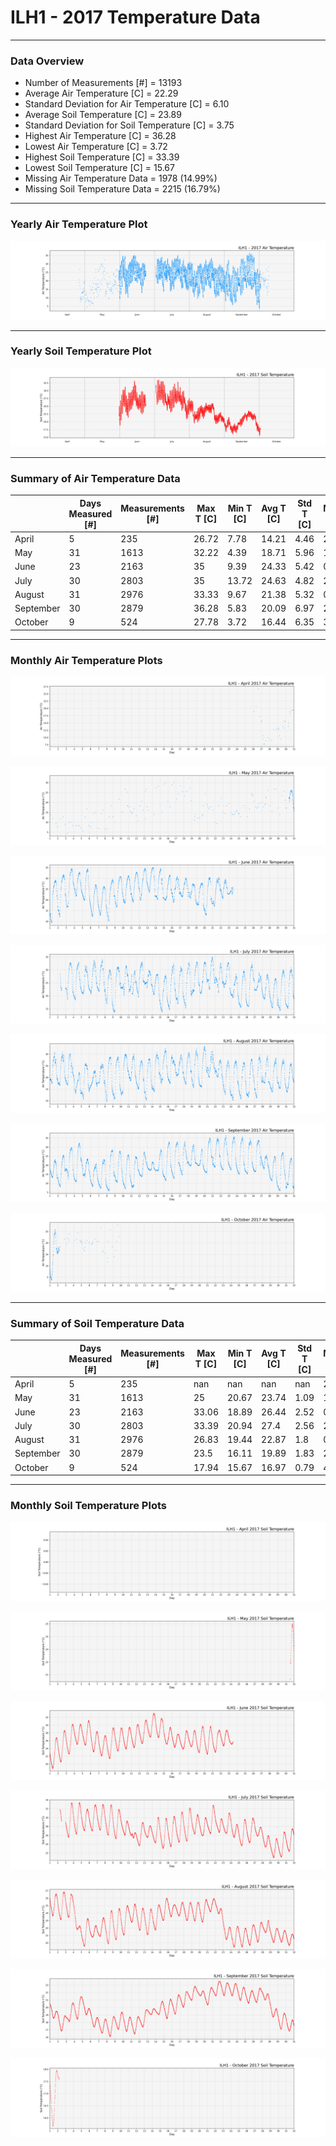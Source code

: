 # ILH1 - 2017 Temperature Data

***

### Data Overview

- Number of Measurements [#] = 13193
- Average Air Temperature [C] = 22.29
- Standard Deviation for Air Temperature [C] = 6.10
- Average Soil Temperature [C] = 23.89
- Standard Deviation for Soil Temperature [C] = 3.75
- Highest Air Temperature [C] = 36.28
- Lowest Air Temperature [C] = 3.72
- Highest Soil Temperature [C] = 33.39
- Lowest Soil Temperature [C] = 15.67
- Missing Air Temperature Data = 1978 (14.99%)
- Missing Soil Temperature Data = 2215 (16.79%)

***

### Yearly Air Temperature Plot

![](2017_Air_Temperature_Scatter_Plot.png)

***

### Yearly Soil Temperature Plot

![](2017_Soil_Temperature_Scatter_Plot.png)

***

### Summary of Air Temperature Data

|           |   Days Measured [#] |   Measurements [#] |   Max T [C] |   Min T [C] |   Avg T [C] |   Std T [C] |   Missing [C] |   Missing [%] |
|-----------|---------------------|--------------------|-------------|-------------|-------------|-------------|---------------|---------------|
| April     |                   5 |                235 |       26.72 |        7.78 |       14.21 |        4.46 |           203 |         86.38 |
| May       |                  31 |               1613 |       32.22 |        4.39 |       18.71 |        5.96 |          1409 |         87.35 |
| June      |                  23 |               2163 |       35    |        9.39 |       24.33 |        5.42 |             0 |          0    |
| July      |                  30 |               2803 |       35    |       13.72 |       24.63 |        4.82 |             2 |          0.07 |
| August    |                  31 |               2976 |       33.33 |        9.67 |       21.38 |        5.32 |             0 |          0    |
| September |                  30 |               2879 |       36.28 |        5.83 |       20.09 |        6.97 |             2 |          0.07 |
| October   |                   9 |                524 |       27.78 |        3.72 |       16.44 |        6.35 |           362 |         69.08 |

***

### Monthly Air Temperature Plots

![](04_2017_Air_Temperature_Scatter_Plot.png)

![](05_2017_Air_Temperature_Scatter_Plot.png)

![](06_2017_Air_Temperature_Scatter_Plot.png)

![](07_2017_Air_Temperature_Scatter_Plot.png)

![](08_2017_Air_Temperature_Scatter_Plot.png)

![](09_2017_Air_Temperature_Scatter_Plot.png)

![](10_2017_Air_Temperature_Scatter_Plot.png)

***

### Summary of Soil Temperature Data

|           |   Days Measured [#] |   Measurements [#] |   Max T [C] |   Min T [C] |   Avg T [C] |   Std T [C] |   Missing [C] |   Missing [%] |
|-----------|---------------------|--------------------|-------------|-------------|-------------|-------------|---------------|---------------|
| April     |                   5 |                235 |      nan    |      nan    |      nan    |      nan    |           235 |        100    |
| May       |                  31 |               1613 |       25    |       20.67 |       23.74 |        1.09 |          1568 |         97.21 |
| June      |                  23 |               2163 |       33.06 |       18.89 |       26.44 |        2.52 |             0 |          0    |
| July      |                  30 |               2803 |       33.39 |       20.94 |       27.4  |        2.56 |             2 |          0.07 |
| August    |                  31 |               2976 |       26.83 |       19.44 |       22.87 |        1.8  |             0 |          0    |
| September |                  30 |               2879 |       23.5  |       16.11 |       19.89 |        1.83 |             2 |          0.07 |
| October   |                   9 |                524 |       17.94 |       15.67 |       16.97 |        0.79 |           408 |         77.86 |

***

### Monthly Soil Temperature Plots

![](04_2017_Soil_Temperature_Scatter_Plot.png)

![](05_2017_Soil_Temperature_Scatter_Plot.png)

![](06_2017_Soil_Temperature_Scatter_Plot.png)

![](07_2017_Soil_Temperature_Scatter_Plot.png)

![](08_2017_Soil_Temperature_Scatter_Plot.png)

![](09_2017_Soil_Temperature_Scatter_Plot.png)

![](10_2017_Soil_Temperature_Scatter_Plot.png)


